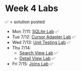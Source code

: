 # Week 4 Labs

&#x2705; = solution posted

- Mon 7/11: [SQLite Lab](https://github.com/ga-adi-nyc/SQLite-Lab) &#x2705;
- Tue 7/12: [Cursor Adapter Lab](https://github.com/ga-adi-nyc/CursorAdapter-Lab) &#x2705;
- Wed 7/13: [Unit Testing Lab](https://github.com/ga-adi-nyc/Unit-Testing-Lab) &#x2705;
- Thu 7/14:
  - [Search View Lab](https://github.com/ga-adi-nyc/Search-View-Lab) &#x2705;
  - [Detail View Lab](https://github.com/ga-adi-nyc/Detail-View-Lab) &#x2705;
- Fri 7/15: [Joins Lab](https://github.com/ga-adi-nyc/Joins-Lab) &#x2705;

